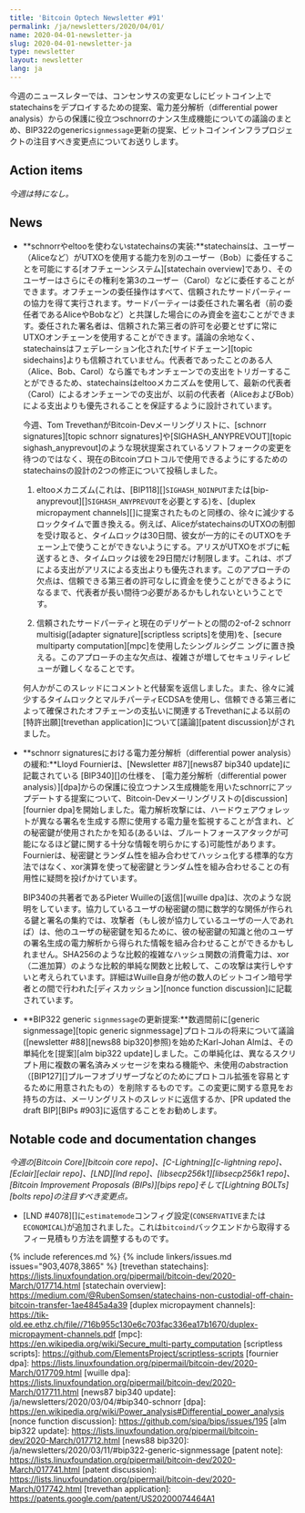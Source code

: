 ```yaml
---
title: 'Bitcoin Optech Newsletter #91'
permalink: /ja/newsletters/2020/04/01/
name: 2020-04-01-newsletter-ja
slug: 2020-04-01-newsletter-ja
type: newsletter
layout: newsletter
lang: ja
---
```

今週のニュースレターでは、コンセンサスの変更なしにビットコイン上でstatechainsをデプロイするための提案、電力差分解析（differential power analysis）からの保護に役立つschnorrのナンス生成機能についての議論のまとめ、BIP322のgeneric`signmessage`更新の提案、ビットコインインフラプロジェクトの注目すべき変更点についてお送りします。

## Action items

*今週は特になし。*

## News

- **schnorrやeltooを使わないstatechainsの実装:**statechainsは、ユーザー（Aliceなど）がUTXOを使用する能力を別のユーザー（Bob）に委任することを可能にする[オフチェーンシステム][statechain overview]であり、そのユーザーはさらにその権利を第3のユーザー（Carol）などに委任することができます。オフチェーンの委任操作はすべて、信頼されたサードパーティーの協力を得て実行されます。サードパーティーは委任された署名者（前の委任者であるAliceやBobなど）と共謀した場合にのみ資金を盗むことができます。委任された署名者は、信頼された第三者の許可を必要とせずに常にUTXOオンチェーンを使用することができます。議論の余地なく、statechainsはフェデレーション化された[サイドチェーン][topic sidechains]よりも信頼されていません。代表者であったことのある人（Alice、Bob、Carol）なら誰でもオンチェーンでの支出をトリガーすることができるため、statechainsはeltooメカニズムを使用して、最新の代表者（Carol）によるオンチェーンでの支出が、以前の代表者（AliceおよびBob）による支出よりも優先されることを保証するように設計されています。

    今週、Tom TrevethanがBitcoin-Devメーリングリストに、[schnorr signatures][topic schnorr signatures]や[SIGHASH_ANYPREVOUT][topic sighash_anyprevout]のような現状提案されているソフトフォークの変更を待つのではなく、現在のBitcoinプロトコルで使用できるようにするためのstatechainsの設計の2つの修正について投稿しました。

    1. eltooメカニズム(これは、[BIP118][]`SIGHASH_NOINPUT`または[bip-anyprevout][]`SIGHASH_ANYPREVOUT`を必要とする)を、[duplex micropayment channels][]に提案されたものと同様の、徐々に減少するロックタイムで置き換える。例えば、AliceがstatechainsのUTXOの制御を受け取ると、タイムロックは30日間、彼女が一方的にそのUTXOをチェーン上で使うことができないようにする。アリスがUTXOをボブに転送するとき、タイムロックは彼を29日間だけ制限します。これは、ボブによる支出がアリスによる支出よりも優先されます。このアプローチの欠点は、信頼できる第三者の許可なしに資金を使うことができるようになるまで、代表者が長い間待つ必要があるかもしれないということです。

    2. 信頼されたサードパーティと現在のデリゲートとの間の2-of-2 schnorr multisig([adapter signature][scriptless scripts]を使用)を、[secure multiparty computation][mpc]を使用したシングルシグニ ングに置き換える。このアプローチの主な欠点は、複雑さが増してセキュリティレビューが難しくなることです。

    何人かがこのスレッドにコメントと代替案を返信しました。また、徐々に減少するタイムロックとマルチパーティECDSAを使用し、信頼できる第三者によって確保されたオフチェーンの支払いに関連するTrevethanによる以前の[特許出願][trevethan application]について[議論][patent discussion]がされました。

- **schnorr signaturesにおける電力差分解析（differential power analysis）の緩和:**Lloyd Fournierは、[Newsletter #87][news87 bip340 update]に記載されている [BIP340][]の仕様を、 [電力差分解析（differential power analysis）][dpa]からの保護に役立つナンス生成機能を用いたschnorrにアップデートする提案について、Bitcoin-Devメーリングリストの[discussion][fournier dpa]を開始しました。電力解析攻撃には、ハードウェアウォレットが異なる署名を生成する際に使用する電力量を監視することが含まれ、どの秘密鍵が使用されたかを知る(あるいは、ブルートフォースアタックが可能になるほど鍵に関する十分な情報を明らかにする)可能性があります。Fournierは、秘密鍵とランダム性を組み合わせてハッシュ化する標準的な方法ではなく、xor演算を使って秘密鍵とランダム性を組み合わせることの有用性に疑問を投げかけています。

    BIP340の共著者であるPieter Wuilleの[返信][wuille dpa]は、次のような説明をしています。協力しているユーザの秘密鍵の間に数学的な関係が作られる鍵と署名の集約では、攻撃者（もし彼が協力しているユーザの一人であれば）は、他のユーザの秘密鍵を知るために、彼の秘密鍵の知識と他のユーザの署名生成の電力解析から得られた情報を組み合わせることができるかもしれません。SHA256のような比較的複雑なハッシュ関数の消費電力は、xor（二進加算）のような比較的単純な関数と比較して、この攻撃は実行しやすいと考えられています。詳細はWuille自身が他の数人のビットコイン暗号学者との間で行われた[ディスカッション][nonce function discussion]に記載されています。

- **BIP322 generic `signmessage`の更新提案:**数週間前に[generic signmessage][topic generic signmessage]プロトコルの将来について議論([newsletter #88][news88 bip320]参照)を始めたKarl-Johan Almは、その単純化を[提案][alm bip322 update]しました。この単純化は、異なるスクリプト用に複数の署名済みメッセージを束ねる機能や、未使用のabstraction（[BIP127][]プルーフオブリザーブなどのためにプロトコル拡張を容易とするために用意されたもの）を削除するものです。この変更に関する意見をお持ちの方は、メーリングリストのスレッドに返信するか、[PR updated the draft BIP][BIPs #903]に返信することをお勧めします。

## Notable code and documentation changes

*今週の[Bitcoin Core][bitcoin core repo]、[C-Lightning][c-lightning repo]、[Eclair][eclair repo]、[LND][lnd repo]、[libsecp256k1][libsecp256k1 repo]、[Bitcoin Improvement Proposals (BIPs)][bips repo]そして[Lightning BOLTs][bolts repo]の注目すべき変更点。*

- [LND #4078][]に`estimatemode`コンフィグ設定(`CONSERVATIVE`または`ECONOMICAL`)が追加されました。これは`bitcoind`バックエンドから取得するフィー見積もり方法を調整するものです。

{% include references.md %}
{% include linkers/issues.md issues="903,4078,3865" %}
[trevethan statechains]: https://lists.linuxfoundation.org/pipermail/bitcoin-dev/2020-March/017714.html
[statechain overview]: https://medium.com/@RubenSomsen/statechains-non-custodial-off-chain-bitcoin-transfer-1ae4845a4a39
[duplex micropayment channels]: https://tik-old.ee.ethz.ch/file//716b955c130e6c703fac336ea17b1670/duplex-micropayment-channels.pdf
[mpc]: https://en.wikipedia.org/wiki/Secure_multi-party_computation
[scriptless scripts]: https://github.com/ElementsProject/scriptless-scripts
[fournier dpa]: https://lists.linuxfoundation.org/pipermail/bitcoin-dev/2020-March/017709.html
[wuille dpa]: https://lists.linuxfoundation.org/pipermail/bitcoin-dev/2020-March/017711.html
[news87 bip340 update]: /ja/newsletters/2020/03/04/#bip340-schnorr
[dpa]: https://en.wikipedia.org/wiki/Power_analysis#Differential_power_analysis
[nonce function discussion]: https://github.com/sipa/bips/issues/195
[alm bip322 update]: https://lists.linuxfoundation.org/pipermail/bitcoin-dev/2020-March/017712.html
[news88 bip320]: /ja/newsletters/2020/03/11/#bip322-generic-signmessage
[patent note]: https://lists.linuxfoundation.org/pipermail/bitcoin-dev/2020-March/017741.html
[patent discussion]: https://lists.linuxfoundation.org/pipermail/bitcoin-dev/2020-March/017742.html
[trevethan application]: https://patents.google.com/patent/US20200074464A1
